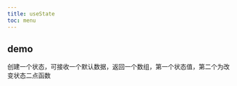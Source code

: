 ```yaml
---
title: useState
toc: menu
---
```

## demo

创建一个状态，可接收一个默认数据，返回一个数组，第一个状态值，第二个为改变状态二点函数

<code src="./demo/useState/useState.tsx" />